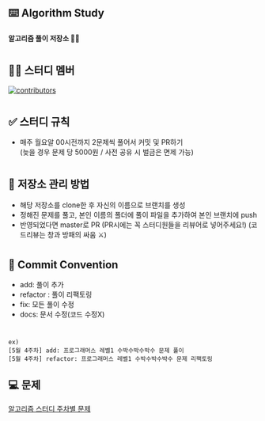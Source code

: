 ## ⌨️ Algorithm Study
#### 알고리즘 풀이 저장소 ✍🏻

#
## 🤲🏻 스터디 멤버

[![contributors](https://contrib.rocks/image?repo=ship-escapees/coding-test)](https://github.com/ship-escapees/coding-test/graphs/contributors)


#
## ✅ 스터디 규칙
- 매주 월요알 00시전까지 2문제씩 풀어서 커밋 및 PR하기 <br>
  (늦을 경우 문제 당 5000원 / 사전 공유 시 벌금은 면제 가능)

#

## 📓 저장소 관리 방법
- 해당 저장소를 clone한 후 자신의 이름으로 브랜치를 생성
- 정해진 문제를 풀고, 본인 이름의 폴더에 풀이 파일을 추가하여 본인 브랜치에 push
- 반영되었다면 master로 PR (PR시에는 꼭 스터디원들을 리뷰어로 넣어주세요!)
  (코드리뷰는 창과 방패의 싸움 ⚔️)

#

## 📮 Commit Convention
- add: 풀이 추가
- refactor : 풀이 리팩토링
- fix: 모든 풀이 수정
- docs: 문서 수정(코드 수정X)

#
```
ex)
[5월 4주차] add: 프로그래머스 레벨1 수박수박수박수 문제 풀이
[5월 4주차] refactor: 프로그래머스 레벨1 수박수박수박수 문제 리팩토링
```


## 💻 문제
[알고리즘 스터디 주차별 문제](https://docs.google.com/spreadsheets/d/1gyHzj52sjEYfiX8ya33k9zzuT_7ipfIdtFSEAh7N_K0/edit?usp=sharing)
